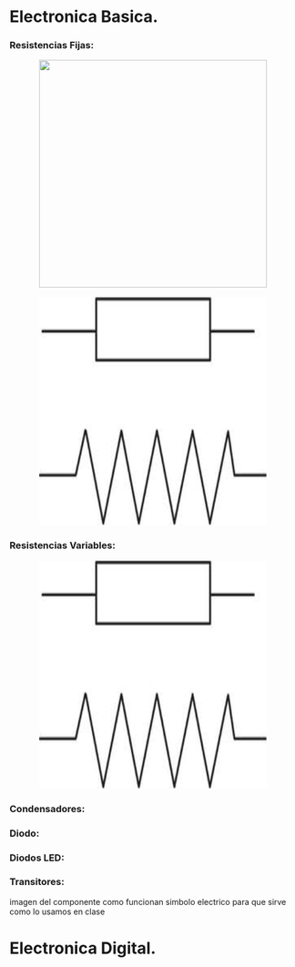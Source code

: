 # Electronica Basica.

### __Resistencias Fijas:__
<p align="center">
<img src="Imagenes/resistencia_fijas (1).avif" width="400" height="400" height="400" />                                                     </p>
 
<p align="center">
<img src="Imagenes/simbolo_resisitencia.jpg" width="400" height="400" />
</p>


### __Resistencias Variables:__
 <p align="center">
<img src="Imagenes/simbolo_resisitencia.jpg" width="400" height="400" />
</p>      




### __Condensadores:__



### __Diodo:__



### __Diodos LED:__




### __Transitores:__


imagen del componente
 como funcionan
simbolo electrico
para que sirve
como lo usamos en clase





# Electronica Digital.
